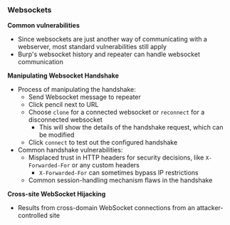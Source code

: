 ### Websockets

**Common vulnerabilities**
- Since websockets are just another way of communicating with a webserver, most standard vulnerabilities still apply
- Burp's websocket history and repeater can handle websocket communication

**Manipulating Websocket Handshake**
- Process of manipulating the handshake:
  - Send Websocket message to repeater
  - Click pencil next to URL
  - Choose `clone` for a connected websocket or `reconnect` for a disconnected websocket
    - This will show the details of the handshake request, which can be modified
  - Click `connect` to test out the configured handshake
- Common handshake vulnerabilities:
  - Misplaced trust in HTTP headers for security decisions, like `X-Forwarded-For` or any custom headers
    - `X-Forwarded-For` can sometimes bypass IP restrictions
  - Common session-handling mechanism flaws in the handshake

**Cross-site WebSocket Hijacking**
- Results from cross-domain WebSocket connections from an attacker-controlled site